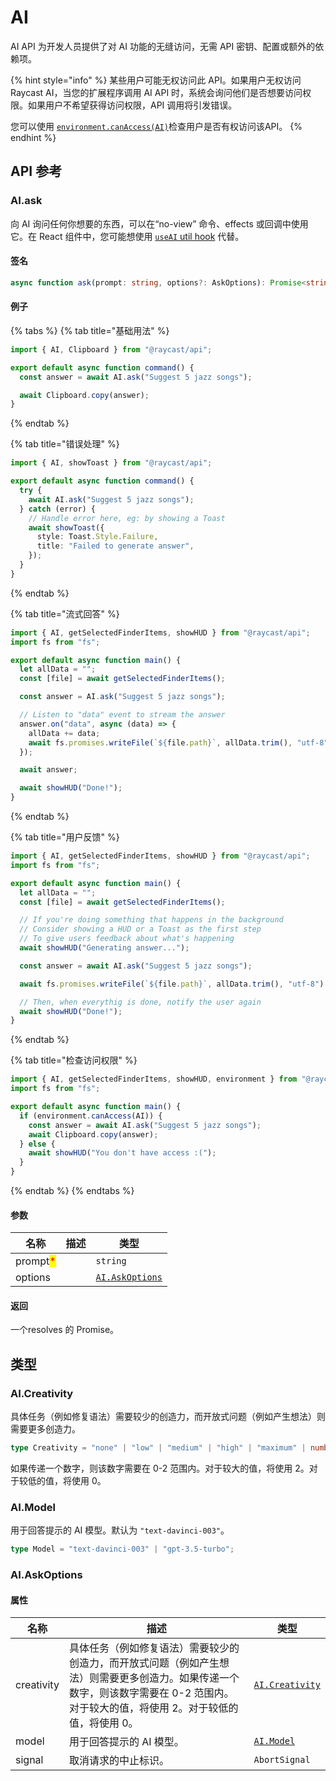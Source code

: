 # AI

AI API 为开发人员提供了对 AI 功能的无缝访问，无需 API 密钥、配置或额外的依赖项。

{% hint style="info" %}
某些用户可能无权访问此 API。如果用户无权访问 Raycast AI，当您的扩展程序调用 AI API 时，系统会询问他们是否想要访问权限。如果用户不希望获得访问权限，API 调用将引发错误。

您可以使用 [`environment.canAccess(AI)`](environment.md)检查用户是否有权访问该API。
{% endhint %}

## API 参考

### AI.ask

向 AI 询问任何你想要的东西，可以在“no-view” 命令、effects 或回调中使用它。在 React 组件中，您可能想使用 [`useAI` util hook](../gong-gong-bao/react-hooks/useai.md) 代替。

#### 签名

```typescript
async function ask(prompt: string, options?: AskOptions): Promise<string> & EventEmitter;
```

#### 例子

{% tabs %}
{% tab title="基础用法" %}
```typescript
import { AI, Clipboard } from "@raycast/api";

export default async function command() {
  const answer = await AI.ask("Suggest 5 jazz songs");

  await Clipboard.copy(answer);
}
```
{% endtab %}

{% tab title="错误处理" %}
```typescript
import { AI, showToast } from "@raycast/api";

export default async function command() {
  try {
    await AI.ask("Suggest 5 jazz songs");
  } catch (error) {
    // Handle error here, eg: by showing a Toast
    await showToast({
      style: Toast.Style.Failure,
      title: "Failed to generate answer",
    });
  }
}
```
{% endtab %}

{% tab title="流式回答" %}
```typescript
import { AI, getSelectedFinderItems, showHUD } from "@raycast/api";
import fs from "fs";

export default async function main() {
  let allData = "";
  const [file] = await getSelectedFinderItems();

  const answer = AI.ask("Suggest 5 jazz songs");

  // Listen to "data" event to stream the answer
  answer.on("data", async (data) => {
    allData += data;
    await fs.promises.writeFile(`${file.path}`, allData.trim(), "utf-8");
  });

  await answer;

  await showHUD("Done!");
}
```
{% endtab %}

{% tab title="用户反馈" %}
```typescript
import { AI, getSelectedFinderItems, showHUD } from "@raycast/api";
import fs from "fs";

export default async function main() {
  let allData = "";
  const [file] = await getSelectedFinderItems();

  // If you're doing something that happens in the background
  // Consider showing a HUD or a Toast as the first step
  // To give users feedback about what's happening
  await showHUD("Generating answer...");

  const answer = await AI.ask("Suggest 5 jazz songs");

  await fs.promises.writeFile(`${file.path}`, allData.trim(), "utf-8");

  // Then, when everythig is done, notify the user again
  await showHUD("Done!");
}
```
{% endtab %}

{% tab title="检查访问权限" %}
```typescript
import { AI, getSelectedFinderItems, showHUD, environment } from "@raycast/api";
import fs from "fs";

export default async function main() {
  if (environment.canAccess(AI)) {
    const answer = await AI.ask("Suggest 5 jazz songs");
    await Clipboard.copy(answer);
  } else {
    await showHUD("You don't have access :(");
  }
}
```
{% endtab %}
{% endtabs %}

#### 参数

| 名称                                       | 描述 | 类型                                     |
| ---------------------------------------- | -- | -------------------------------------- |
| prompt<mark style="color:red;">\*</mark> |    | `string`                               |
| options                                  |    | [`AI.AskOptions`](ai.md#ai.askoptions) |

#### 返回

一个resolves 的 Promise。

## 类型

### AI.Creativity

具体任务（例如修复语法）需要较少的创造力，而开放式问题（例如产生想法）则需要更多创造力。

```typescript
type Creativity = "none" | "low" | "medium" | "high" | "maximum" | number;
```

如果传递一个数字，则该数字需要在 0-2 范围内。对于较大的值，将使用 2。对于较低的值，将使用 0。

### AI.Model

用于回答提示的 AI 模型。默认为  `"text-davinci-003"`。

```typescript
type Model = "text-davinci-003" | "gpt-3.5-turbo";
```

### AI.AskOptions

#### 属性

| 名称         | 描述                                                                                              | 类型                                     |
| ---------- | ----------------------------------------------------------------------------------------------- | -------------------------------------- |
| creativity | 具体任务（例如修复语法）需要较少的创造力，而开放式问题（例如产生想法）则需要更多创造力。如果传递一个数字，则该数字需要在 0-2 范围内。对于较大的值，将使用 2。对于较低的值，将使用 0。 | [`AI.Creativity`](ai.md#ai.creativity) |
| model      | 用于回答提示的 AI 模型。                                                                                  | [`AI.Model`](ai.md#ai.model)           |
| signal     | 取消请求的中止标识。                                                                                      | `AbortSignal`                          |
